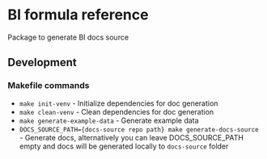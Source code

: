 # BI formula reference

Package to generate BI docs source

## Development

### Makefile commands

- `make init-venv` - Initialize dependencies for doc generation
- `make clean-venv` - Clean dependencies for doc generation
- `make generate-example-data` - Generate example data
- `DOCS_SOURCE_PATH={docs-source repo path} make generate-docs-source` - Generate docs,
alternatively you can leave DOCS_SOURCE_PATH empty and docs will be generated locally to `docs-source` folder
